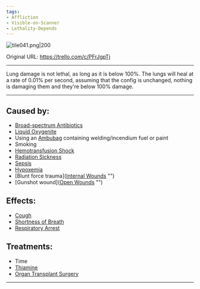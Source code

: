 ```yaml
---
tags:
- Affliction
- Visible-on-Scanner
- Lethality-Depends
---
```


![tile041.png\|200](/Lungs/Lung%20Damage%20-%20Attachments/6718845db30472d958dd7a45.png)

Original URL: https://trello.com/c/PFrJgpTj

---

Lung damage is not lethal, as long as it is below 100%. The lungs will heal at a rate of 0.01% per second, assuming that the config is unchanged, nothing is damaging them and they're below 100% damage.

---

## Caused by:

- [Broad-spectrum Antibiotics](../Items/Broad-spectrum%20Antibiotics.md)
- [Liquid Oxygenite](../Items/Liquid%20Oxygenite.md)
- Using an [Ambubag](../Items/Ambubag.md) containing welding/incendium fuel or paint
- Smoking
- [Hemotransfusion Shock](../Blood/Hemotransfusion%20Shock.md)
- [Radiation Sickness](../Torso/Radiation%20Sickness.md)
- [Sepsis](../Blood/Sepsis.md)
- [Hypoxemia](../Blood/Hypoxemia.md)
- [Blunt force trauma]([Internal Wounds](../Any%20bodypart/Internal%20Wounds.md) "‌")
- [Gunshot wound]([Open Wounds](../Any%20bodypart/Open%20Wounds.md) "‌")

## Effects:

- [Cough](../Symptoms/Cough.md)
- [Shortness of Breath](../Symptoms/Shortness%20of%20Breath.md)
- [Respiratory Arrest](Respiratory%20Arrest.md)

## Treatments:

- Time
- [Thiamine](../Items/Thiamine.md)
- [Organ Transplant Surgery](../Procedures/Organ%20Transplant%20Surgery.md)

---

